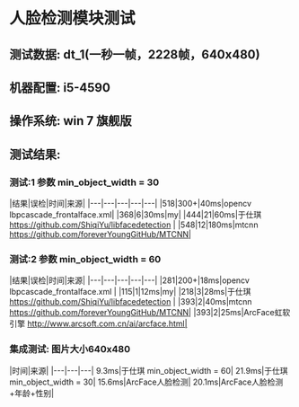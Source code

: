 # 人脸检测模块测试

## 测试数据: dt_1(一秒一帧，2228帧，640x480)
## 机器配置: i5-4590
## 操作系统: win 7 旗舰版

## 测试结果:

### 测试:1  参数 min_object_width = 30
|结果|误检|时间|来源|
|---|---|---|---|---|
|518|300+|40ms|opencv lbpcascade_frontalface.xml|
|368|6|30ms|my|
|444|21|60ms|于仕琪 https://github.com/ShiqiYu/libfacedetection |
|548|12|180ms|mtcnn https://github.com/foreverYoungGitHub/MTCNN|

### 测试:2  参数 min_object_width = 60
|结果|误检|时间|来源|
|---|---|---|---|---|
|281|200+|18ms|opencv lbpcascade_frontalface.xml |
|115|1|12ms|my|
|218|3|28ms|于仕琪 https://github.com/ShiqiYu/libfacedetection |
|393|2|40ms|mtcnn https://github.com/foreverYoungGitHub/MTCNN|
|393|2|25ms|ArcFace虹软引擎 http://www.arcsoft.com.cn/ai/arcface.html|

### 集成测试: 图片大小640x480
|时间|来源|
|---|---|---|
9.3ms|于仕琪 min_object_width = 60|
21.9ms|于仕琪 min_object_width = 30|
15.6ms|ArcFace人脸检测|
20.1ms|ArcFace人脸检测+年龄+性别|
